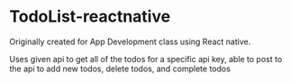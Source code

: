 # TodoList-reactnative
Originally created for App Development class using React native. 

Uses given api to get all of the todos for a specific api key,
able to post to the api to add new todos, delete todos, and complete todos


